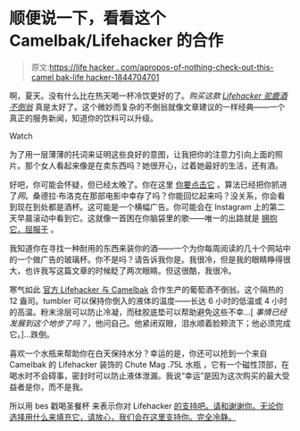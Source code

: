 # 顺便说一下，看看这个 Camelbak/Lifehacker 的合作

> 原文:[https://life hacker . com/apropos-of-nothing-check-out-this-camel bak-life hacker-1844704701](https://lifehacker.com/apropos-of-nothing-check-out-this-camelbak-lifehacker-1844704701)

啊，夏天。没有什么比在热天喝一杯冷饮更好的了。*购买这款* [*Lifehacker 驼鹿酒不倒翁*](https://www.kqzyfj.com/ao104mu2-u1HQLLNKRJHJMIRQINN) 真是太好了。这个微妙而复杂的不倒翁就像文章建议的一样经典——一个真正的服务新闻，知道你的饮料可以升级。

Watch

为了用一层薄薄的托词来证明这些良好的意图，让我把你的注意力引向上面的照片。那个女人看起来像是在卖东西吗？她很开心，过着她最好的生活，还有酒。

好吧，你可能会怀疑，但已经太晚了。你在这里 [你要点击它](https://www.kqzyfj.com/ao104mu2-u1HQLLNKRJHJMIRQINN) 。算法已经把你抓进了*网*。桑德拉·布洛克在那部电影中幸存了吗？你能回忆起来吗？没关系，你会看到现在到处都是酒杯。这可能是一个横幅广告。你可能会在 Instagram 上的第二天早晨滚动中看到它。这就像一首困在你脑袋里的歌——唯一的出路就是 [拥抱它，屈服于](https://www.kqzyfj.com/ao104mu2-u1HQLLNKRJHJMIRQINN) 。

我知道你在寻找一种耐用的东西来装你的酒——一个为你每周阅读的几十个网站中的一个做广告的玻璃杯。你不是吗？请告诉我你是。我很冷，但是我的眼睛睁得很大，也许我写这篇文章的时候眨了两次眼睛。但这很酷，我很冷。

寒气如此 [官方 Lifehacker 与 Camelbak](https://www.kqzyfj.com/ao104mu2-u1HQLLNKRJHJMIRQINN) 合作生产的葡萄酒不倒翁。这个隔热的 12 盎司。tumbler 可以保持你倒入的液体的温度——长达 6 小时的低温或 4 小时的高温。粉末涂层可以防止冷凝，而硅胶底垫可以帮助避免这些不幸...[ *事情已经发展到这个地步了吗？*，他问自己。他紧闭双眼，泪水顺着脸颊流下；他必须完成它。]...跌倒。

喜欢一个水瓶来帮助你在白天保持水分？幸运的是，你还可以抢到一个来自 Camelbak 的 Lifehacker 装饰的 Chute Mag .75L 水瓶 ，它有一个磁性顶部，在喝水时不会碍事，密封时可以防止液体泄漏。我说“幸运”是因为这次购买的最大受益者是你，而不是我。

所以用 bes 戳喝圣餐杯 来表示你对 Lifehacker [的支持吧。请和谢谢你。无论你选择用什么来填充它，请放心，我们会在这里支持你。完全冷静。](https://www.jdoqocy.com/2j102shqnhp4D88A7E64695ED5AA)